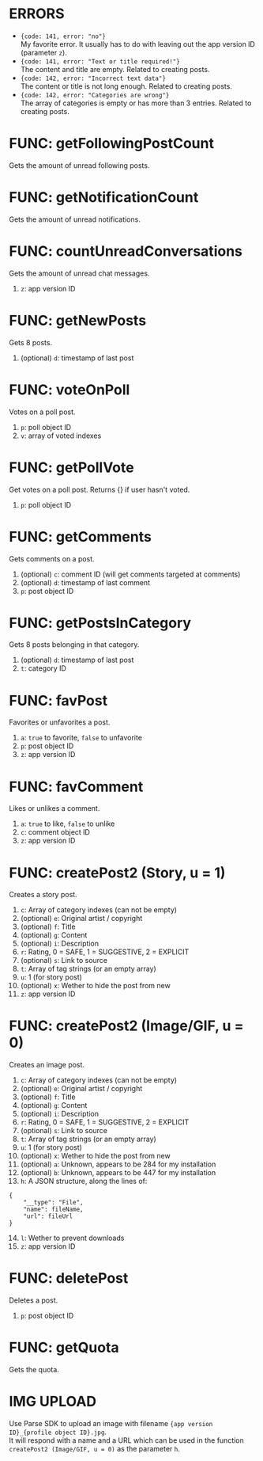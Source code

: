 # ERRORS
- `{code: 141, error: "no"}`  
My favorite error. It usually has to do with leaving out the app version ID (parameter `z`).
- `{code: 141, error: "Text or title required!"}`  
The content and title are empty. Related to creating posts.
- `{code: 142, error: "Incorrect text data"}`  
The content or title is not long enough. Related to creating posts.
- `{code: 142, error: "Categories are wrong"}`  
The array of categories is empty or has more than 3 entries. Related to creating posts.

# FUNC: getFollowingPostCount
Gets the amount of unread following posts.

# FUNC: getNotificationCount
Gets the amount of unread notifications.

# FUNC: countUnreadConversations
Gets the amount of unread chat messages.
1. `z`: app version ID

# FUNC: getNewPosts
Gets 8 posts.
1. (optional) `d`: timestamp of last post

# FUNC: voteOnPoll
Votes on a poll post.
1. `p`: poll object ID
2. `v`: array of voted indexes

# FUNC: getPollVote
Get votes on a poll post. Returns {} if user hasn't voted.
1. `p`: poll object ID

# FUNC: getComments
Gets comments on a post.
1. (optional) `c`: comment ID (will get comments targeted at comments)
2. (optional) `d`: timestamp of last comment
3. `p`: post object ID

# FUNC: getPostsInCategory
Gets 8 posts belonging in that category.
1. (optional) `d`: timestamp of last post
2. `t`: category ID

# FUNC: favPost
Favorites or unfavorites a post.
1. `a`: `true` to favorite, `false` to unfavorite
2. `p`: post object ID
3. `z`: app version ID

# FUNC: favComment
Likes or unlikes a comment.
1. `a`: `true` to like, `false` to unlike
2. `c`: comment object ID
3. `z`: app version ID

# FUNC: createPost2 (Story, u = 1)
Creates a story post.
1. `c`: Array of category indexes (can not be empty)
2. (optional) `e`: Original artist / copyright
3. (optional) `f`: Title
4. (optional) `g`: Content
5. (optional) `i`: Description
6. `r`: Rating, 0 = SAFE, 1 = SUGGESTIVE, 2 = EXPLICIT
7. (optional) `s`: Link to source
8. `t`: Array of tag strings (or an empty array)
9. `u`: 1 (for story post)
10. (optional) `x`: Wether to hide the post from new
11. `z`: app version ID

# FUNC: createPost2 (Image/GIF, u = 0)
Creates an image post.
1. `c`: Array of category indexes (can not be empty)
2. (optional) `e`: Original artist / copyright
3. (optional) `f`: Title
4. (optional) `g`: Content
5. (optional) `i`: Description
6. `r`: Rating, 0 = SAFE, 1 = SUGGESTIVE, 2 = EXPLICIT
7. (optional) `s`: Link to source
8. `t`: Array of tag strings (or an empty array)
9. `u`: 1 (for story post)
10. (optional) `x`: Wether to hide the post from new
11. (optional) `a`: Unknown, appears to be 284 for my installation
12. (optional) `b`: Unknown, appears to be 447 for my installation
13. `h`: A JSON structure, along the lines of:
```
{
    "__type": "File",
    "name": fileName,
    "url": fileUrl
}
```
14. `l`: Wether to prevent downloads
15. `z`: app version ID

# FUNC: deletePost
Deletes a post.
1. `p`: post object ID

# FUNC: getQuota
Gets the quota.

# IMG UPLOAD
Use Parse SDK to upload an image with filename `{app version ID}_{profile object ID}.jpg`.  
It will respond with a name and a URL which can be used in the function `createPost2 (Image/GIF, u = 0)` as the parameter `h`.
